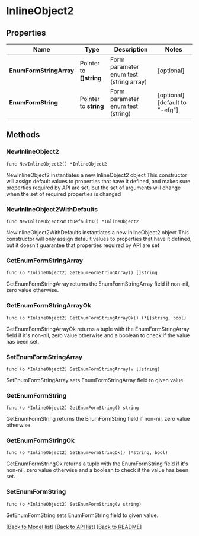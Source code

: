 # InlineObject2

## Properties

Name | Type | Description | Notes
------------ | ------------- | ------------- | -------------
**EnumFormStringArray** | Pointer to **[]string** | Form parameter enum test (string array) | [optional] 
**EnumFormString** | Pointer to **string** | Form parameter enum test (string) | [optional] [default to "-efg"]

## Methods

### NewInlineObject2

`func NewInlineObject2() *InlineObject2`

NewInlineObject2 instantiates a new InlineObject2 object
This constructor will assign default values to properties that have it defined,
and makes sure properties required by API are set, but the set of arguments
will change when the set of required properties is changed

### NewInlineObject2WithDefaults

`func NewInlineObject2WithDefaults() *InlineObject2`

NewInlineObject2WithDefaults instantiates a new InlineObject2 object
This constructor will only assign default values to properties that have it defined,
but it doesn't guarantee that properties required by API are set

### GetEnumFormStringArray

`func (o *InlineObject2) GetEnumFormStringArray() []string`

GetEnumFormStringArray returns the EnumFormStringArray field if non-nil, zero value otherwise.

### GetEnumFormStringArrayOk

`func (o *InlineObject2) GetEnumFormStringArrayOk() (*[]string, bool)`

GetEnumFormStringArrayOk returns a tuple with the EnumFormStringArray field if it's non-nil, zero value otherwise
and a boolean to check if the value has been set.

### SetEnumFormStringArray

`func (o *InlineObject2) SetEnumFormStringArray(v []string)`

SetEnumFormStringArray sets EnumFormStringArray field to given value.

### GetEnumFormString

`func (o *InlineObject2) GetEnumFormString() string`

GetEnumFormString returns the EnumFormString field if non-nil, zero value otherwise.

### GetEnumFormStringOk

`func (o *InlineObject2) GetEnumFormStringOk() (*string, bool)`

GetEnumFormStringOk returns a tuple with the EnumFormString field if it's non-nil, zero value otherwise
and a boolean to check if the value has been set.

### SetEnumFormString

`func (o *InlineObject2) SetEnumFormString(v string)`

SetEnumFormString sets EnumFormString field to given value.


[[Back to Model list]](../README.md#documentation-for-models) [[Back to API list]](../README.md#documentation-for-api-endpoints) [[Back to README]](../README.md)


